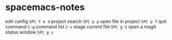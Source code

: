 # spacemacs-notes
edit config `SPC f e d` 
project search `SPC p p`
open file in project `SPC p f`
quit command `C-g` 
command list `C-x` 
stage current file `SPC g S` 
open a magit status window `SPC g s`

